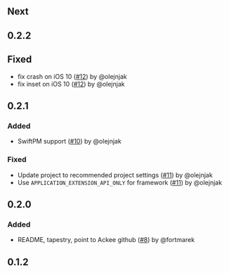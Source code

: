 
## Next

## 0.2.2

## Fixed
- fix crash on iOS 10 ([#12](https://github.com/AckeeCZ/ACKImagePicker/pull/12)) by @olejnjak
- fix inset on iOS 10 ([#12](https://github.com/AckeeCZ/ACKImagePicker/pull/12)) by @olejnjak

## 0.2.1

### Added
- SwiftPM support ([#10](https://github.com/AckeeCZ/ACKImagePicker/pull/10)) by @olejnjak

### Fixed
- Update project to recommended project settings ([#11](https://github.com/AckeeCZ/ACKImagePicker/pull/11)) by  @olejnjak
- Use `APPLICATION_EXTENSION_API_ONLY` for framework ([#11](https://github.com/AckeeCZ/ACKImagePicker/pull/11)) by  @olejnjak

## 0.2.0

### Added
- README, tapestry, point to Ackee github ([#8](https://github.com/AckeeCZ/ACKImagePicker/pull/8)) by @fortmarek

## 0.1.2
